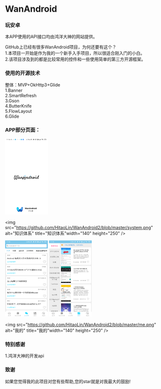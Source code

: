 # WanAndroid
### 玩安卓
本APP使用的API接口均由鸿洋大神的网站提供。  

  GitHub上已经有很多WanAndroid项目，为何还要有这个？  
  1.本项目一开始是作为我的一个新手入手项目，所以很适合刚入门的小白。  
  2.该项目涉及到的都是比较常用的控件和一些使用简单的第三方开源框架。  

 <h3>使用的开源技术</h3>
</blockquote>

<p>整体：MVP+OkHttp3+Glide <br>
1.Banner <br>
2.SmartRefresh <br>
3.Gson <br>
4.ButterKnife <br>
5.FlowLayout <br>
6.Glide</p>

<h3>APP部分页面：</h3>

<p><img src="https://github.com/HitaoLin/WanAndroid2/blob/master/welcome.png" alt="欢迎页面" title="欢迎页面"width="140" height="250" />

<img src="https://github.com/HitaoLin/WanAndroid2/blob/master/system.png" alt="知识体系" title="知识体系"width="140" height="250" />

<img src="https://github.com/HitaoLin/WanAndroid2/blob/master/wechat.png" alt="公众号" title="公众号" width="140" height="250"/>

<img src="https://github.com/HitaoLin/WanAndroid2/blob/master/project.png" alt="项目" title="项目" width="140" height="250"  />

<img src="https://github.com/HitaoLin/WanAndroid2/blob/master/me.png" alt="我的" title="我的"width="140" height="250" />  </p>



<h3>特别感谢</h3>

<p>1.鸿洋大神的开发api  </p>

<h3>致谢</h3>

<p>如果您觉得我的此项目对您有些帮助,您的star就是对我最大的鼓励!</p>

